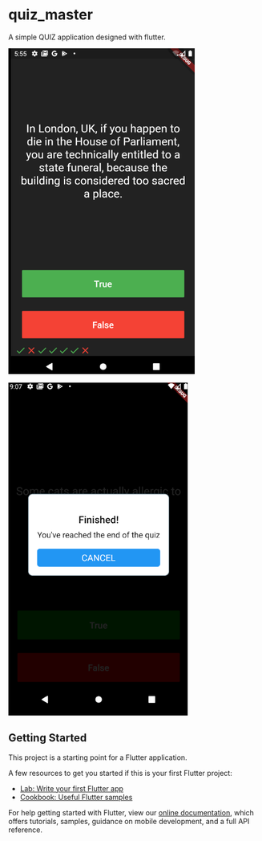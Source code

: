 # quiz_master

A simple QUIZ application designed with flutter.


![Finished App](https://github.com/Temmytope-seun/quiz_master/blob/master/lib/screens/screen1.PNG)

![Finished App](https://github.com/Temmytope-seun/quiz_master/blob/master/lib/screens/screen2.PNG)

## Getting Started

This project is a starting point for a Flutter application.

A few resources to get you started if this is your first Flutter project:

- [Lab: Write your first Flutter app](https://flutter.dev/docs/get-started/codelab)
- [Cookbook: Useful Flutter samples](https://flutter.dev/docs/cookbook)

For help getting started with Flutter, view our
[online documentation](https://flutter.dev/docs), which offers tutorials,
samples, guidance on mobile development, and a full API reference.
